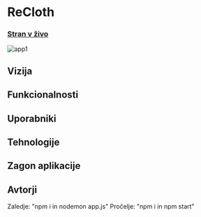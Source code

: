 # ReCloth
### [Stran v živo](https://recloth.netlify.app)
![app1](https://github.com/BarbaraFerlinc/ReCloth/assets/119172609/24d27a48-40e5-422c-a33a-804a59a217ac)
## Vizija
## Funkcionalnosti
## Uporabniki
## Tehnologije
## Zagon aplikacije
## Avtorji
Zaledje: "npm i in nodemon app.js"
Pročelje: "npm i in npm start"
